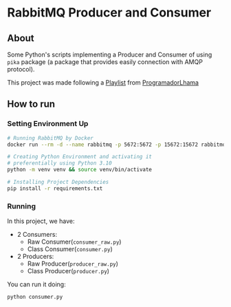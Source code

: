 # RabbitMQ Producer and Consumer

## About
Some Python's scripts implementing a Producer and Consumer of using `pika` package
(a package that provides easily connection with AMQP protocol).

This project was made following a [Playlist](https://youtube.com/playlist?list=PLAgbpJQADBGLW5Q_OE86RzRb8HDvDzs-m)
from [ProgramadorLhama](https://www.youtube.com/@ProgramadorLhama)


## How to run
### Setting Environment Up
```sh
# Running RabbitMQ by Docker
docker run --rm -d --name rabbitmq -p 5672:5672 -p 15672:15672 rabbitmq:3.11-management

# Creating Python Environment and activating it
# preferentially using Python 3.10
python -m venv venv && source venv/bin/activate

# Installing Project Dependencies
pip install -r requirements.txt
```

### Running
In this project, we have:
* 2 Consumers:
  * Raw Consumer(`consumer_raw.py`)
  * Class Consumer(`consumer.py`)
* 2 Producers:
  * Raw Producer(`producer_raw.py`)
  * Class Producer(`producer.py`)

You can run it doing:
```shell
python consumer.py
```
